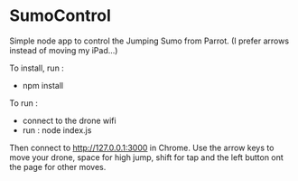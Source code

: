 # SumoControl
Simple node app to control the Jumping Sumo from Parrot.
(I prefer arrows instead of moving my iPad...)

To install, run :
- npm install

To run :
- connect to the drone wifi
- run : node index.js

Then connect to http://127.0.0.1:3000 in Chrome.
Use the arrow keys to move your drone, space for high jump, shift for tap and the left button ont the page for other moves.
